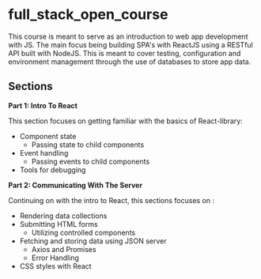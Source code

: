 # full_stack_open_course
This course is meant to serve as an introduction to web app development with JS. The main focus being building SPA's with ReactJS using a RESTful API built with NodeJS. This is meant to cover testing, configuration and environment management through the use of databases to store app data. 

## Sections
**Part 1: Intro To React** 

This section focuses on getting familiar with the basics of React-library:  
- Component state
  - Passing state to child components
- Event handling
  - Passing events to child components
- Tools for debugging

**Part 2: Communicating With The Server** 

Continuing on with the intro to React, this sections focuses on :
- Rendering data collections
- Submitting HTML forms
  - Utilizing controlled components
- Fetching and storing data using JSON server
  - Axios and Promises
  - Error Handling
- CSS styles with React
